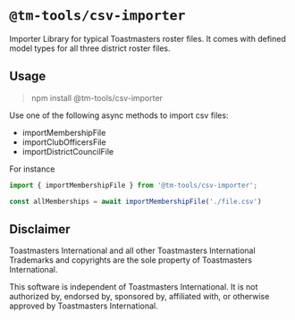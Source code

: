 # `@tm-tools/csv-importer`
Importer Library for typical Toastmasters roster files. It comes with defined model types for all three district roster files.

## Usage
> npm install @tm-tools/csv-importer

Use one of the following async methods to import csv files:

* importMembershipFile
* importClubOfficersFile
* importDistrictCouncilFile

For instance

```typescript
import { importMembershipFile } from '@tm-tools/csv-importer';

const allMemberships = await importMembershipFile('./file.csv')
```
  

## Disclaimer
Toastmasters International and all other Toastmasters International Trademarks and copyrights are the sole property of Toastmasters International.

This software is independent of Toastmasters International. It is not authorized by, endorsed by, sponsored by, affiliated with, or otherwise approved by Toastmasters International.